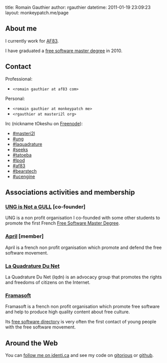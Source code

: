 title: Romain Gauthier
author: rgauthier
datetime: 2011-01-19 23:09:23
layout: monkeypatch.me/page

## About me

I currently work for [AF83](http://www.af83.com).

I have graduated a
[free software master degree](http://masteri2l.org) in 2010.

## Contact

Professional:

  - `<romain gauthier at af83 com>`

Personal:

  - `<romain gauthier at monkeypatch me>`
  - `<rgauthier at masteri2l org>`

Irc (nickname tOkeshu on [Freenode](http://freenode.net/)):

  - [#masteri2l](irc://irc.freenode.org#masteri2l)
  - [#ung](irc://irc.freenode.org#ung)
  - [#laquadrature](irc://irc.freenode.org#laquadrature)
  - [#seeks](irc://irc.freenode.org#seeks)
  - [#tatoeba](irc://irc.freenode.org#tatoeba)
  - [#lpod](irc://irc.freenode.org#lpod)
  - [#af83](irc://irc.freenode.org#af83)
  - [#bearstech](irc://irc.freenode.org#bearstech)
  - [#ucengine](irc://irc.freenode.org#ucengine)

## Associations activities and membership

### [UNG is Not a GULL](http://masteri2l.org/ung/accueil) [co-founder]

UNG is a non profit organisation I co-founded with some other students
to promote the first French
[Free Software Master Degree](http://masteri2l.org).

### [April](http://april.org) [member]

April is a french non profit organisation which promote and defend the
free software movement.

### [La Quadrature Du Net](http://www.laquadrature.net/en/who-are-we)

La Quadrature Du Net (lqdn) is an advocacy group that promotes the
rights and freedoms of citizens on the Internet.

### [Framasoft](http://www.framasoft.net)

Framasoft is a french non profit organisation which promote free software
and help to produce high quality content about free culture.

Its [free software directory](http://framasoft.net) is very often the first contact of young people
with the free software movement.

## Around the Web

You can [follow me on identi.ca](http://identi.ca/rgauthier) and see my code on
[gitorious](http://gitorious.org/~rgauthier) or
[github](http://github.com/rgauthier).
